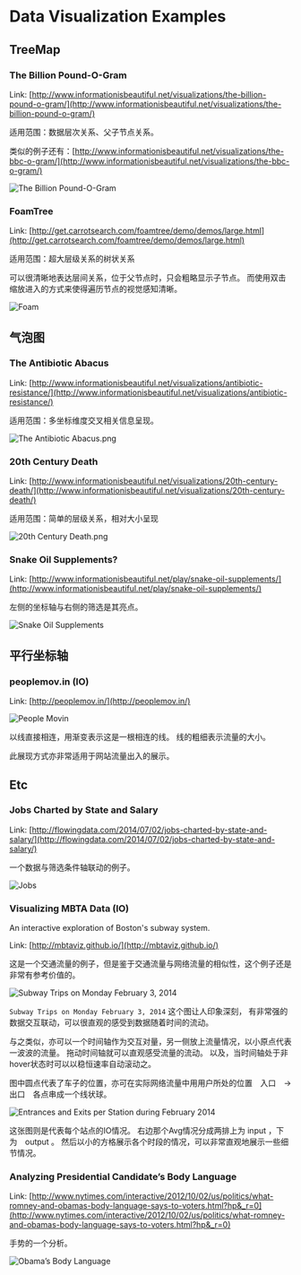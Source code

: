 # Data Visualization Examples

## TreeMap

### The Billion Pound-O-Gram

Link: [http://www.informationisbeautiful.net/visualizations/the-billion-pound-o-gram/](http://www.informationisbeautiful.net/visualizations/the-billion-pound-o-gram/)

适用范围：数据层次关系、父子节点关系。

类似的例子还有：[http://www.informationisbeautiful.net/visualizations/the-bbc-o-gram/](http://www.informationisbeautiful.net/visualizations/the-bbc-o-gram/)

![The Billion Pound-O-Gram](./1276_billion_pound_o_gram.png)

### FoamTree

Link: [http://get.carrotsearch.com/foamtree/demo/demos/large.html](http://get.carrotsearch.com/foamtree/demo/demos/large.html)

适用范围：超大层级关系的树状关系

可以很清晰地表达层间关系，位于父节点时，只会粗略显示子节点。
而使用双击缩放进入的方式来使得遍历节点的视觉感知清晰。

![Foam](./foam.png)

## 气泡图

### The Antibiotic Abacus

Link: [http://www.informationisbeautiful.net/visualizations/antibiotic-resistance/](http://www.informationisbeautiful.net/visualizations/antibiotic-resistance/)

适用范围：多坐标维度交叉相关信息呈现。

![The Antibiotic Abacus.png](./1276_Antibiotic_Abacus_july14.png)

### 20th Century Death

Link: [http://www.informationisbeautiful.net/visualizations/20th-century-death/](http://www.informationisbeautiful.net/visualizations/20th-century-death/)

适用范围：简单的层级关系，相对大小呈现

![20th Century Death.png](./1276_20th_Century_Death.png)

### Snake Oil Supplements?

Link: [http://www.informationisbeautiful.net/play/snake-oil-supplements/](http://www.informationisbeautiful.net/play/snake-oil-supplements/)

左侧的坐标轴与右侧的筛选是其亮点。

![Snake Oil Supplements](./oil.png)

## 平行坐标轴

### peoplemov.in (IO)

Link: [http://peoplemov.in/](http://peoplemov.in/)

![People Movin](./movin.png)

以线直接相连，用渐变表示这是一根相连的线。
线的粗细表示流量的大小。

此展现方式亦非常适用于网站流量出入的展示。

## Etc

### Jobs Charted by State and Salary

Link: [http://flowingdata.com/2014/07/02/jobs-charted-by-state-and-salary/](http://flowingdata.com/2014/07/02/jobs-charted-by-state-and-salary/)

一个数据与筛选条件轴联动的例子。

![Jobs](./jobs.png)

### Visualizing MBTA Data (IO)

An interactive exploration of Boston's subway system.

Link: [http://mbtaviz.github.io/](http://mbtaviz.github.io/)

这是一个交通流量的例子，但是鉴于交通流量与网络流量的相似性，这个例子还是非常有参考价值的。

![Subway Trips on Monday February 3, 2014](./subway.png)

`Subway Trips on Monday February 3, 2014` 这个图让人印象深刻，
有非常强的数据交互联动，可以很直观的感受到数据随着时间的流动。

与之类似，亦可以一个时间轴作为交互对量，另一侧放上流量情况，以小原点代表一波波的流量。
拖动时间轴就可以直观感受流量的流动。
以及，当时间轴处于非hover状态时可以以稳恒速率自动滚动之。

图中圆点代表了车子的位置，亦可在实际网络流量中用用户所处的位置　入口　-> 出口　各点串成一个线状球。

![Entrances and Exits per Station during February 2014](./station.png)

这张图则是代表每个站点的IO情况。
右边那个Avg情况分成两排上为 input ，下为　output 。
然后以小的方格展示各个时段的情况，可以非常直观地展示一些细节情况。

### Analyzing Presidential Candidate’s Body Language

Link: [http://www.nytimes.com/interactive/2012/10/02/us/politics/what-romney-and-obamas-body-language-says-to-voters.html?hp&_r=0](http://www.nytimes.com/interactive/2012/10/02/us/politics/what-romney-and-obamas-body-language-says-to-voters.html?hp&_r=0)

手势的一个分析。

![Obama’s Body Language](./obama.png)

